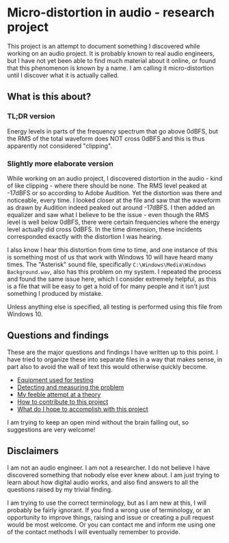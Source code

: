 # Micro-distortion in audio - research project

This project is an attempt to document something I discovered while working on an audio project. It is probably known to real audio engineers, but I have not yet been able to find much material about it online, or found that this phenomenon is known by a name. I am calling it micro-distortion until I discover what it is actually called.

## What is this about?

### TL;DR version

Energy levels in parts of the frequency spectrum that go above 0dBFS, but the RMS of the total waveform does NOT cross 0dBFS and this is thus apparently not considered "clipping".

### Slightly more elaborate version

While working on an audio project, I discovered distortion in the audio - kind of like clipping - where there should be none. The RMS level peaked at -17dBFS or so according to Adobe Audition. Yet the distortion was there and noticeable, every time. I looked closer at the file and saw that the waveform as drawn by Audition indeed peaked out around -17dBFS. I then added an equalizer and saw what I believe to be the issue - even though the RMS level is well below 0dBFS, there were certain frequencies where the energy level actually did cross 0dBFS. In the time dimension, these incidents corresponded exactly with the distortion I was hearing.

I also know I hear this distortion from time to time, and one instance of this is something most of us that work with Windows 10 will have heard many times. The "Asterisk" sound file, specifically `C:\Windows\Media\Windows Background.wav`, also has this problem on my system. I repeated the process and found the same issue here, which I consider extremely helpful, as this is a file that will be easy to get a hold of for many people and it isn't just something I produced by mistake.

Unless anything else is specified, all testing is performed using this file from Windows 10.

## Questions and findings

These are the major questions and findings I have written up to this point. I have tried to organize these into separate files in a way that makes sense, in part also to avoid the wall of text this would otherwise quickly become.

- [Equipment used for testing](equipment.md)
- [Detecting and measuring the problem](measuring.md)
- [My feeble attempt at a theory](theory.md)
- [How to contribute to this project](contributing.md)
- [What do I hope to accomplish with this project](whatdoyouwant.md)

I am trying to keep an open mind without the brain falling out, so suggestions are very welcome!

## Disclaimers

I am not an audio engineer. I am not a researcher. I do not believe I have discovered something that nobody else ever knew about. I am just trying to learn about how digital audio works, and also find answers to all the questions raised by my trivial finding.

I am trying to use the correct terminology, but as I am new at this, I will probably be fairly ignorant. If you find a wrong use of terminology, or an opportunity to improve things, raising and issue or creating a pull request would be most welcome. Or you can contact me and inform me using one of the contact methods I will eventually remember to provide.